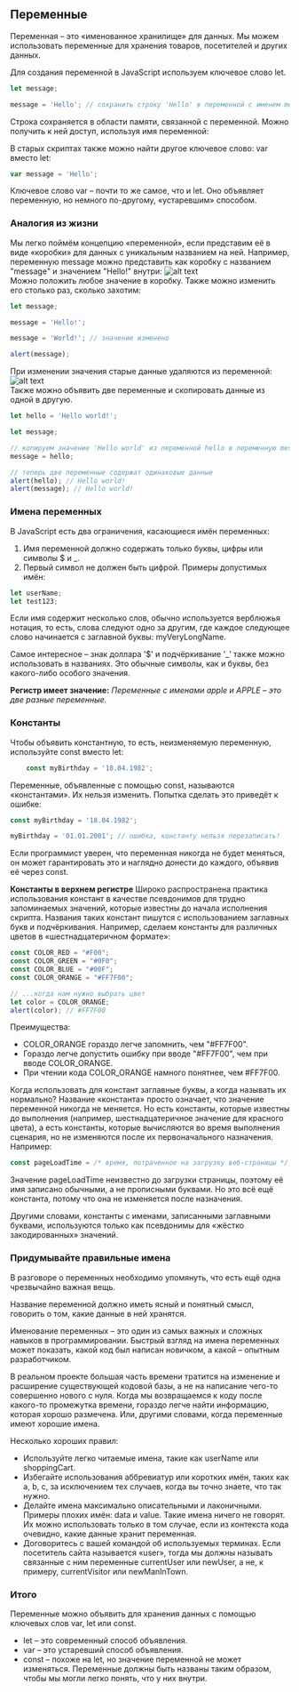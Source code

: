 ## Переменные
Переменная – это «именованное хранилище» для данных. Мы можем использовать переменные для хранения товаров, посетителей и других данных.

Для создания переменной в JavaScript используем ключевое слово let.
```JavaScript
let message;

message = 'Hello'; // сохранить строку 'Hello' в переменной с именем message
```
Строка сохраняется в области памяти, связанной с переменной. Можно получить к ней доступ, используя имя переменной:

В старых скриптах также можно найти другое ключевое слово: var вместо let:
```JavaScript
var message = 'Hello';
```
Ключевое слово var – почти то же самое, что и let. Оно объявляет переменную, но немного по-другому, «устаревшим» способом.

### Аналогия из жизни
Мы легко поймём концепцию «переменной», если представим её в виде «коробки» для данных с уникальным названием на ней.
Например, переменную message можно представить как коробку с названием "message" и значением "Hello!" внутри:
![alt text](https://learn.javascript.ru/article/variables/variable.svg)  
Можно положить любое значение в коробку.
Также можно изменить его столько раз, сколько захотим:
```javascript
let message;

message = 'Hello!';

message = 'World!'; // значение изменено

alert(message);
```
При изменении значения старые данные удаляются из переменной:
![alt text](https://learn.javascript.ru/article/variables/variable-change.svg)  
Также можно объявить две переменные и скопировать данные из одной в другую.
```JavaScript
let hello = 'Hello world!';

let message;

// копируем значение 'Hello world' из переменной hello в переменную message
message = hello;

// теперь две переменные содержат одинаковые данные
alert(hello); // Hello world!
alert(message); // Hello world!
```

### Имена переменных
В JavaScript есть два ограничения, касающиеся имён переменных:
1. Имя переменной должно содержать только буквы, цифры или символы $ и _.
2. Первый символ не должен быть цифрой.
Примеры допустимых имён:
```JavaScript
let userName;
let test123;
```
Если имя содержит несколько слов, обычно используется верблюжья нотация, то есть, слова следуют одно за другим, где каждое следующее слово начинается с заглавной буквы: myVeryLongName.

Самое интересное – знак доллара '$' и подчёркивание '_' также можно использовать в названиях. Это обычные символы, как и буквы, без какого-либо особого значения.

**Регистр имеет значение:** *Переменные с именами apple и APPLE – это две разные переменные.*

### Константы
Чтобы объявить константную, то есть, неизменяемую переменную, используйте const вместо let:
```JavaScript
    const myBirthday = '18.04.1982';
```
Переменные, объявленные с помощью const, называются «константами». Их нельзя изменить. Попытка сделать это приведёт к ошибке:
```JavaScript
const myBirthday = '18.04.1982';

myBirthday = '01.01.2001'; // ошибка, константу нельзя перезаписать!
```
Если программист уверен, что переменная никогда не будет меняться, он может гарантировать это и наглядно донести до каждого, объявив её через const.

**Константы в верхнем регистре**
Широко распространена практика использования констант в качестве псевдонимов для трудно запоминаемых значений, которые известны до начала исполнения скрипта.
Названия таких констант пишутся с использованием заглавных букв и подчёркивания.
Например, сделаем константы для различных цветов в «шестнадцатеричном формате»:
```JavaScript
const COLOR_RED = "#F00";
const COLOR_GREEN = "#0F0";
const COLOR_BLUE = "#00F";
const COLOR_ORANGE = "#FF7F00";

// ...когда нам нужно выбрать цвет
let color = COLOR_ORANGE;
alert(color); // #FF7F00
```
Преимущества:
* COLOR_ORANGE гораздо легче запомнить, чем "#FF7F00".
* Гораздо легче допустить ошибку при вводе "#FF7F00", чем при вводе COLOR_ORANGE.
* При чтении кода COLOR_ORANGE намного понятнее, чем #FF7F00.

Когда использовать для констант заглавные буквы, а когда называть их нормально?
Название «константа» просто означает, что значение переменной никогда не меняется. Но есть константы, которые известны до выполнения (например, шестнадцатеричное значение для красного цвета), а есть константы, которые вычисляются во время выполнения сценария, но не изменяются после их первоначального назначения.
Например:
```JavaScript
const pageLoadTime = /* время, потраченное на загрузку веб-страницы */;
```
Значение pageLoadTime неизвестно до загрузки страницы, поэтому её имя записано обычными, а не прописными буквами. Но это всё ещё константа, потому что она не изменяется после назначения.

Другими словами, константы с именами, записанными заглавными буквами, используются только как псевдонимы для «жёстко закодированных» значений.

### Придумывайте правильные имена
В разговоре о переменных необходимо упомянуть, что есть ещё одна чрезвычайно важная вещь.

Название переменной должно иметь ясный и понятный смысл, говорить о том, какие данные в ней хранятся.

Именование переменных – это один из самых важных и сложных навыков в программировании. Быстрый взгляд на имена переменных может показать, какой код был написан новичком, а какой – опытным разработчиком.

В реальном проекте большая часть времени тратится на изменение и расширение существующей кодовой базы, а не на написание чего-то совершенно нового с нуля. Когда мы возвращаемся к коду после какого-то промежутка времени, гораздо легче найти информацию, которая хорошо размечена. Или, другими словами, когда переменные имеют хорошие имена.

Несколько хороших правил:
* Используйте легко читаемые имена, такие как userName или shoppingCart.
* Избегайте использования аббревиатур или коротких имён, таких как a, b, c, за исключением тех случаев, когда вы точно знаете, что так нужно.
* Делайте имена максимально описательными и лаконичными. Примеры плохих имён: data и value. Такие имена ничего не говорят. Их можно использовать только в том случае, если из контекста кода очевидно, какие данные хранит переменная.
* Договоритесь с вашей командой об используемых терминах. Если посетитель сайта называется «user», тогда мы должны называть связанные с ним переменные currentUser или newUser, а не, к примеру, currentVisitor или newManInTown.

### Итого
Переменные можно объявить для хранения данных с помощью ключевых слов var, let или const.
* let – это современный способ объявления.
* var – это устаревший способ объявления.
* const – похоже на let, но значение переменной не может изменяться.
Переменные должны быть названы таким образом, чтобы мы могли легко понять, что у них внутри.

